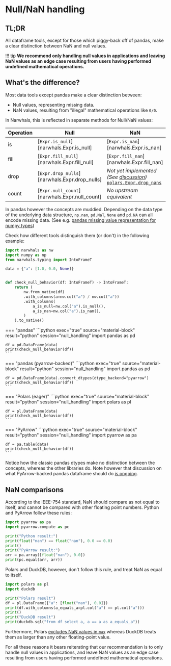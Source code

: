 # Null/NaN handling

## TL;DR

All dataframe tools, except for those which piggy-back off of pandas, make a clear
distinction between NaN and null values. 

!!! tip
    **We recommend only handling null values in applications and leaving NaN values as an 
    edge case resulting from users having performed undefined mathematical operations.**

## What's the difference?

Most data tools except pandas make a clear distinction between:

- Null values, representing missing data.
- NaN values, resulting from "illegal" mathematical operations like `0/0`.

In Narwhals, this is reflected in separate methods for Null/NaN values:

| Operation | Null                                          | NaN                                                                                                                                                                                                                                              |
| --------- | --------------------------------------------- | ------------------------------------------------------------------------------------------------------------------------------------------------------------------------------------------------------------------------------------------------ |
| is        | [`Expr.is_null`][narwhals.Expr.is_null]       | [`Expr.is_nan`][narwhals.Expr.is_nan]                                                                                                                                                                                                            |
| fill      | [`Expr.fill_null`][narwhals.Expr.fill_null]   | [`Expr.fill_nan`][narwhals.Expr.fill_nan]                                                                                                                                                                                                        |
| drop      | [`Expr.drop_nulls`][narwhals.Expr.drop_nulls] | *Not yet implemented (See [discussion](https://github.com/narwhals-dev/narwhals/issues/3031#issuecomment-3219910366))*<br>[`polars.Expr.drop_nans`](https://docs.pola.rs/api/python/stable/reference/expressions/api/polars.Expr.drop_nans.html) |
| count     | [`Expr.null_count`][narwhals.Expr.null_count] | *No upstream equivalent*                                                                                                                                                                                                                         |

In pandas however the concepts are muddied. Depending on the data type of the underlying data structure,
`np.nan`, `pd.NaT`, `None` and `pd.NA` can all encode missing data. (See e.g. [pandas missing value representation for numpy types](https://pandas.pydata.org/docs/user_guide/gotchas.html#missing-value-representation-for-numpy-types))

Check how different tools distinguish them (or don't) in the following example:

```python exec="1" source="above" session="null_handling"
import narwhals as nw
import numpy as np
from narwhals.typing import IntoFrameT

data = {"a": [1.0, 0.0, None]}


def check_null_behavior(df: IntoFrameT) -> IntoFrameT:
    return (
        nw.from_native(df)
        .with_columns(a=nw.col("a") / nw.col("a"))
        .with_columns(
            a_is_null=nw.col("a").is_null(),
            a_is_nan=nw.col("a").is_nan(),
        )
    ).to_native()
```

=== "pandas"
    ```python exec="true" source="material-block" result="python" session="null_handling"
    import pandas as pd

    df = pd.DataFrame(data)
    print(check_null_behavior(df))
    ```

=== "pandas (pyarrow-backed)"
    ```python exec="true" source="material-block" result="python" session="null_handling"
    import pandas as pd

    df = pd.DataFrame(data).convert_dtypes(dtype_backend="pyarrow")
    print(check_null_behavior(df))
    ```

=== "Polars (eager)"
    ```python exec="true" source="material-block" result="python" session="null_handling"
    import polars as pl

    df = pl.DataFrame(data)
    print(check_null_behavior(df))
    ```

=== "PyArrow"
    ```python exec="true" source="material-block" result="python" session="null_handling"
    import pyarrow as pa

    df = pa.table(data)
    print(check_null_behavior(df))
    ```

Notice how the classic pandas dtypes make no distinction between the concepts, whereas the other
libraries do. Note however that discussion on what PyArrow-backed pandas dataframe should do
[is ongoing](https://github.com/pandas-dev/pandas/issues/32265).

## NaN comparisons

According to the IEEE-754 standard, NaN should compare as not equal to itself, and cannot
be compared with other floating point numbers. Python and PyArrow follow these rules:

```python exec="1" source="above" session="nan-comparisons" result="python"
import pyarrow as pa
import pyarrow.compute as pc

print("Python result:")
print(float("nan") == float("nan"), 0.0 == 0.0)
print()
print("PyArrow result:")
arr = pa.array([float("nan"), 0.0])
print(pc.equal(arr, arr))
```

Polars and DuckDB, however, don't follow this rule, and treat NaN as equal to itself.

```python exec="1" source="above" session="nan-comparisons" result="python"
import polars as pl
import duckdb

print("Polars result")
df = pl.DataFrame({"a": [float("nan"), 0.0]})
print(df.with_columns(a_equals_a=pl.col("a") == pl.col("a")))
print()
print("DuckDB result")
print(duckdb.sql("from df select a, a == a as a_equals_a"))
```

Furthermore, Polars [excludes NaN values in `max`](https://github.com/pola-rs/polars/issues/23635)
whereas DuckDB treats them as larger than any other floating-point value.

For all these reasons it bears reiterating that our recommendation is to only handle null values in applications, and leave NaN values as an edge case resulting from users having performed undefined mathematical operations.

